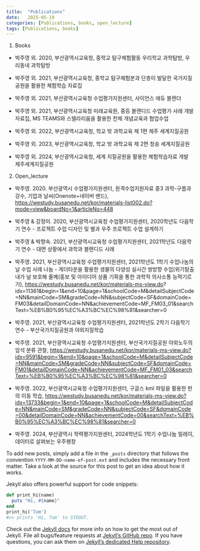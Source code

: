 ```yaml
---
title:  "Publications"
date:   2025-05-19 
categories: [Publications, books, open_lecture]
tags: [Publications, books]
---
```

1. Books

- 박주영 외. 2020, 부산광역시교육청, 중학교 탐구체험활동 우리학교 과학탐방, 우리동네 과학탐방

- 박주영 외. 2021, 부산광역시교육청, 중학교 탐구체험분과 단층이 발달한 국가지질공원을 활용한 체험학습 자료집

- 박주영 외. 2021, 부산광역시교육청 수업평가지원센터, 사이언스 에듀 블렌더

- 박주영 외. 2021, 부산광역시교육청 미래교육원, 중등 블렌디드 수업평가 사례 개발 자료집, MS TEAMS와 스텔라리움을 활용한 천체 개념교육과 협업수업

- 박주영 외. 2022, 부산광역시교육청, 학교 밖 과학교육 제 1편 제주 세계지질공원

- 박주영 외. 2023, 부산광역시교육청, 학교 밖 과학교육 제 2편 청송 세계지질공원

- 박주영 외. 2024, 부산광역시교육청, 세계 지질공원을 활용한 체험학습자료 개발 제주세계지질공원


2. Open_lecture

- 박주영. 2020. 부산광역시 수업평가지원센터, 원격수업지원자료 중3 과학-구름과 강수, 기압과 날씨(Onenote+네이버 밴드), https://westudy.busanedu.net/kor/materials-list002.do?mode=view&boardNo=1&articleNo=448

- 박주영 & 강정미. 2020, 부산광역시교육청 수업평가지원센터, 2020학년도 다음학기 연수 - 프로젝트 수업 디자인 및 별과 우주 프로젝트 수업 설계하기

- 박주영 & 박향숙. 2021, 부산광역시교육청 수업평가지원센터, 2021학년도 다음학기 연수 - 대면 상황에서 과학과 블렌디드 사례

- 박주영. 2021, 부산광역시교육청 수업평가지원센터, 2021학년도 1학기 수업나눔의 날 수업 사례 나눔 -  게더타운을 활용한 생물의 다양성 실시간 쌍방향 수업(위기탈출 내가 널 보호해 줄께(홍보 및 아이디어 상품 기획을 통한 과학적 의사소통 능력기르기), https://westudy.busanedu.net/kor/materials-ms-view.do?
idx=11361&begin=1&end=10&page=1&schoolCode=M&detailSubjectCode=NN&mainCode=SM&gradeCode=NN&subjectCode=SF&domainCode=FM03&detailDomainCode=NN&achievementCode=MF_FM03_01&searchText=%EB%B0%95%EC%A3%BC%EC%98%81&searcher=0

- 박주영. 2021, 부산광역시교육청 수업평가지원센터, 2021학년도 2학기 다음학기 연수 - 부산국가지질공원과 야외지질학습

- 박주영. 2021, 부산광역시교육청 수업평가지원센터, 부산국가지질공원 야외노두의 암석 분류 관찰, https://westudy.busanedu.net/kor/materials-ms-view.do?idx=9591&begin=1&end=10&page=1&schoolCode=M&detailSubjectCode=NN&mainCode=SM&gradeCode=NN&subjectCode=SF&domainCode=FM01&detailDomainCode=NN&achievementCode=MF_FM01_03&searchText=%EB%B0%95%EC%A3%BC%EC%98%81&searcher=0

- 박주영. 2022, 부산광역시교육청 수업평가지원센터, 구글스 kml 파일을 활용한 판의 이동 학습, https://westudy.busanedu.net/kor/materials-ms-view.do?idx=13733&begin=1&end=10&page=1&schoolCode=M&detailSubjectCode=NN&mainCode=SM&gradeCode=NN&subjectCode=SF&domainCode=00&detailDomainCode=NN&achievementCode=00&searchText=%EB%B0%95%EC%A3%BC%EC%98%81&searcher=0

- 박주영. 2024, 부산광역시 학력평가지원센터, 2024학년도 1학기 수업나눔 릴레이, 데이터로 살펴보는 우주팽창


To add new posts, simply add a file in the `_posts` directory that follows the convention `YYYY-MM-DD-name-of-post.ext` and includes the necessary front matter. Take a look at the source for this post to get an idea about how it works.

Jekyll also offers powerful support for code snippets:

``` ruby
def print_hi(name)
  puts "Hi, #{name}"
end
print_hi('Tom')
#=> prints 'Hi, Tom' to STDOUT.
```

Check out the [Jekyll docs][jekyll] for more info on how to get the most out of Jekyll. File all bugs/feature requests at [Jekyll’s GitHub repo][jekyll-gh]. If you have questions, you can ask them on [Jekyll’s dedicated Help repository][jekyll-help].

[jekyll]:      http://jekyllrb.com
[jekyll-gh]:   https://github.com/jekyll/jekyll
[jekyll-help]: https://github.com/jekyll/jekyll-help
